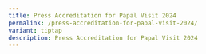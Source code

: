 ```yaml
---
title: Press Accreditation for Papal Visit 2024
permalink: /press-accreditation-for-papal-visit-2024/
variant: tiptap
description: Press Accreditation for Papal Visit 2024
---
```

